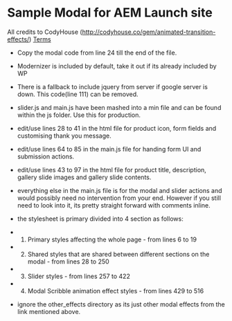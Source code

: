 Sample Modal for AEM Launch site
====================================

All credits to CodyHouse (http://codyhouse.co/gem/animated-transition-effects/)
[Terms](http://codyhouse.co/terms/)

  - Copy the modal code from line 24 till the end of the file.
  - Modernizer is included by default, take it out if its already included by WP
  - There is a fallback to include jquery from server if google server is down. This code(line 111)
  can be removed.
  - slider.js and main.js have been mashed into a min file and can be found within the js folder. Use this for
  production.
  - edit/use lines 28 to 41 in the html file for product icon, form fields and customising thank you message.
  - edit/use lines 64 to 85 in the main.js file for handing form UI and submission actions.
  - edit/use lines 43 to 97 in the html file for product title, description, gallery slide images and
  gallery slide contents.
  - everything else in the main.js file is for the modal and slider actions and would possibly need no intervention
  from your end. However if you still need to look into it, its pretty straight forward with comments inline.
  - the stylesheet is primary divided into 4 section as follows:
   - 1. Primary styles affecting the whole page - from lines 6 to 19
   - 2. Shared styles that are shared between different sections on the modal - from lines 28 to 250
   - 3. Slider styles - from lines 257 to 422
   - 4. Modal Scribble animation effect styles - from lines 429 to 516

  - ignore the other_effects directory as its just other modal effects from the link mentioned above.


